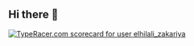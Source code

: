 ## Hi there 👋


[<a href="https://data.typeracer.com/pit/profile?user=elhilali_zakariya&ref=badge" target="_top"><img src="https://data.typeracer.com/misc/badge?user=elhilali_zakariya" border="0" alt="TypeRacer.com scorecard for user elhilali_zakariya"/></a>](https://data.typeracer.com/misc/badge?user=elhilali_zakariya)
<!--
**elhilalizakariya/elhilalizakariya** is a ✨ _special_ ✨ repository because its `README.md` (this file) appears on your GitHub profile.

Here are some ideas to get you started:

- 🔭 I’m currently working on ...
- 🌱 I’m currently learning ...
- 👯 I’m looking to collaborate on ...
- 🤔 I’m looking for help with ...
- 💬 Ask me about ...
- 📫 How to reach me: ...
- 😄 Pronouns: ...
- ⚡ Fun fact: ...
-->
